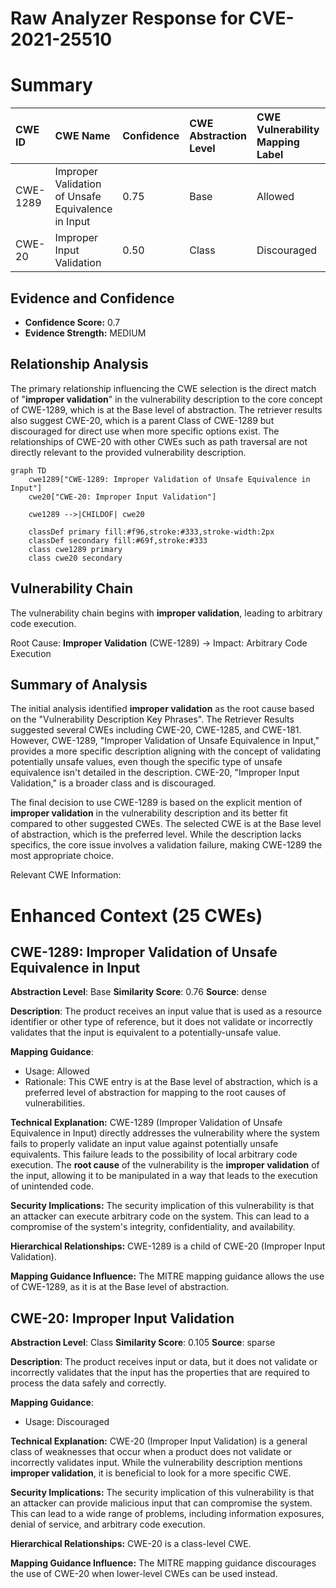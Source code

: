 # Raw Analyzer Response for CVE-2021-25510

# Summary
| CWE ID  | CWE Name                                                        | Confidence | CWE Abstraction Level | CWE Vulnerability Mapping Label | CWE-Vulnerability Mapping Notes |
| :-------- | :-------------------------------------------------------------- | :--------- | :-------------------- | :------------------------------ | :------------------------------ |
| CWE-1289 | Improper Validation of Unsafe Equivalence in Input            | 0.75       | Base                  | Allowed                         | Primary CWE                     |
| CWE-20  | Improper Input Validation                                       | 0.50       | Class                  | Discouraged                     | Secondary Candidate             |

## Evidence and Confidence

*   **Confidence Score:** 0.7
*   **Evidence Strength:** MEDIUM

## Relationship Analysis
The primary relationship influencing the CWE selection is the direct match of "**improper validation**" in the vulnerability description to the core concept of CWE-1289, which is at the Base level of abstraction. The retriever results also suggest CWE-20, which is a parent Class of CWE-1289 but discouraged for direct use when more specific options exist. The relationships of CWE-20 with other CWEs such as path traversal are not directly relevant to the provided vulnerability description.

```mermaid
graph TD
    cwe1289["CWE-1289: Improper Validation of Unsafe Equivalence in Input"]
    cwe20["CWE-20: Improper Input Validation"]
    
    cwe1289 -->|CHILDOF| cwe20
    
    classDef primary fill:#f96,stroke:#333,stroke-width:2px
    classDef secondary fill:#69f,stroke:#333
    class cwe1289 primary
    class cwe20 secondary
```

## Vulnerability Chain
The vulnerability chain begins with **improper validation**, leading to arbitrary code execution.

Root Cause: **Improper Validation** (CWE-1289) -> Impact: Arbitrary Code Execution

## Summary of Analysis
The initial analysis identified **improper validation** as the root cause based on the "Vulnerability Description Key Phrases". The Retriever Results suggested several CWEs including CWE-20, CWE-1285, and CWE-181. However, CWE-1289, "Improper Validation of Unsafe Equivalence in Input," provides a more specific description aligning with the concept of validating potentially unsafe values, even though the specific type of unsafe equivalence isn't detailed in the description. CWE-20, "Improper Input Validation," is a broader class and is discouraged.

The final decision to use CWE-1289 is based on the explicit mention of **improper validation** in the vulnerability description and its better fit compared to other suggested CWEs. The selected CWE is at the Base level of abstraction, which is the preferred level. While the description lacks specifics, the core issue involves a validation failure, making CWE-1289 the most appropriate choice.

Relevant CWE Information:

# Enhanced Context (25 CWEs)

## CWE-1289: Improper Validation of Unsafe Equivalence in Input
**Abstraction Level**: Base
**Similarity Score**: 0.76
**Source**: dense

**Description**:
The product receives an input value that is used as a resource identifier or other type of reference, but it does not validate or incorrectly validates that the input is equivalent to a potentially-unsafe value.

**Mapping Guidance**:
- Usage: Allowed
- Rationale: This CWE entry is at the Base level of abstraction, which is a preferred level of abstraction for mapping to the root causes of vulnerabilities.

**Technical Explanation:**
CWE-1289 (Improper Validation of Unsafe Equivalence in Input) directly addresses the vulnerability where the system fails to properly validate an input value against potentially unsafe equivalents. This failure leads to the possibility of local arbitrary code execution. The **root cause** of the vulnerability is the **improper validation** of the input, allowing it to be manipulated in a way that leads to the execution of unintended code.

**Security Implications:**
The security implication of this vulnerability is that an attacker can execute arbitrary code on the system. This can lead to a compromise of the system's integrity, confidentiality, and availability.

**Hierarchical Relationships:**
CWE-1289 is a child of CWE-20 (Improper Input Validation).

**Mapping Guidance Influence:**
The MITRE mapping guidance allows the use of CWE-1289, as it is at the Base level of abstraction.

## CWE-20: Improper Input Validation
**Abstraction Level**: Class
**Similarity Score**: 0.105
**Source**: sparse

**Description**:
The product receives input or data, but it does not validate or incorrectly validates that the input has the properties that are required to process the data safely and correctly.

**Mapping Guidance**:
- Usage: Discouraged

**Technical Explanation:**
CWE-20 (Improper Input Validation) is a general class of weaknesses that occur when a product does not validate or incorrectly validates input. While the vulnerability description mentions **improper validation**, it is beneficial to look for a more specific CWE.

**Security Implications:**
The security implication of this vulnerability is that an attacker can provide malicious input that can compromise the system. This can lead to a wide range of problems, including information exposures, denial of service, and arbitrary code execution.

**Hierarchical Relationships:**
CWE-20 is a class-level CWE.

**Mapping Guidance Influence:**
The MITRE mapping guidance discourages the use of CWE-20 when lower-level CWEs can be used instead.